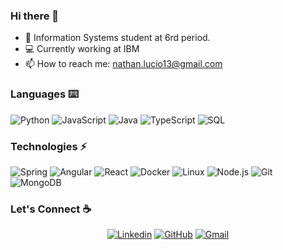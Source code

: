 ### Hi there 👋 

- :open_book: Information Systems student at 6rd period.
- :computer: Currently working at IBM
- 📫 How to reach me: nathan.lucio13@gmail.com

### Languages :keyboard:
![Python](https://img.shields.io/badge/-Python-000?&logo=Python)
![JavaScript](https://img.shields.io/badge/-JavaScript-000?&logo=JavaScript)
![Java](https://img.shields.io/badge/-Java-000?&logo=Java&logoColor=007396)
![TypeScript](https://img.shields.io/badge/-TypeScript-000?&logo=TypeScript)
![SQL](https://img.shields.io/badge/-SQL-000?&logo=MySQL)

### Technologies 	:zap:
![Spring](https://img.shields.io/badge/-Spring-000?&logo=Spring)
![Angular](https://img.shields.io/badge/-Angular-000?&logo=Angular&logoColor=dd0031)
![React](https://img.shields.io/badge/-React-000?&logo=React)
![Docker](https://img.shields.io/badge/-Docker-000?&logo=Docker)
![Linux](https://img.shields.io/badge/-Linux-000?&logo=Linux)
![Node.js](https://img.shields.io/badge/-Node.js-000?&logo=node.js)
![Git](https://img.shields.io/badge/-git-000?&logo=git)
![MongoDB](https://img.shields.io/badge/-MongoDB-000?&logo=mongodb)

### Let's Connect :coffee:
<p align="center">
	<a href="https://www.linkedin.com/in/nathan-rocha-446b5b185/"><img src="https://img.shields.io/badge/-LinkedIn-000?&logo=LinkedIn&logoColor=0274b3" alt="Linkedin"/></a>
	<a href="https://github.com/nathanlcr"><img src="https://img.shields.io/badge/-GitHub-000?&logo=Github" alt="GitHub"/></a>
	<a href="mailto:nathan.lucio13@gmail.co"><img src="https://img.shields.io/badge/-Gmail-000?&logo=gmail" alt="Gmail"/></a>
</p>
